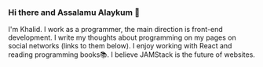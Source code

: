 ### Hi there and Assalamu Alaykum 👋

I'm Khalid. I work as a programmer, the main direction is front-end development. I write my thoughts about programming on my pages on social networks (links to them below). I enjoy working with React and reading programming books📚. I believe JAMStack is the future of websites.